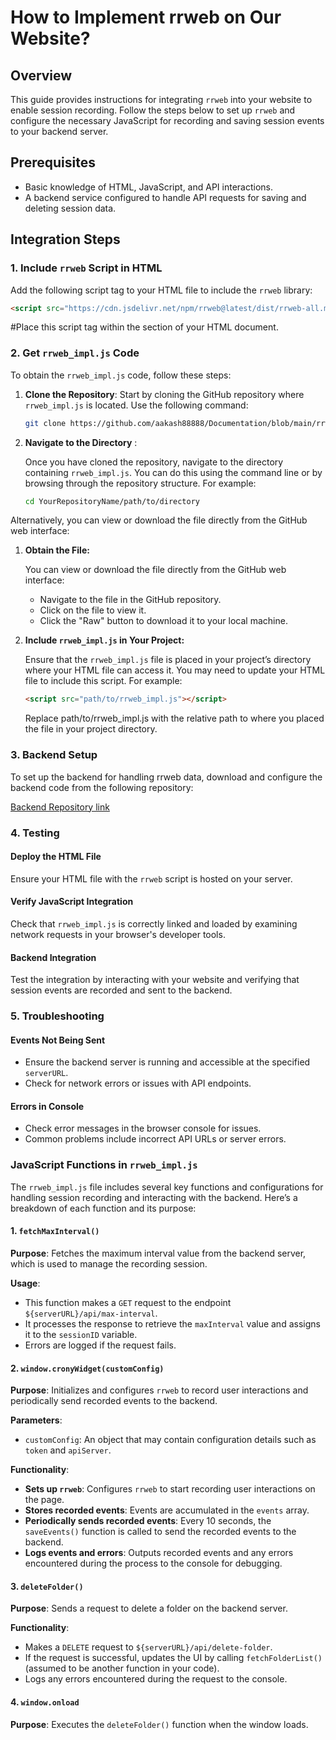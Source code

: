 # How to Implement rrweb on Our Website?

## Overview

This guide provides instructions for integrating `rrweb` into your website to enable session recording. Follow the steps below to set up `rrweb` and configure the necessary JavaScript for recording and saving session events to your backend server.

## Prerequisites

- Basic knowledge of HTML, JavaScript, and API interactions.
- A backend service configured to handle API requests for saving and deleting session data.

## Integration Steps

### 1. Include `rrweb` Script in HTML

Add the following script tag to your HTML file to include the `rrweb` library:

```html
<script src="https://cdn.jsdelivr.net/npm/rrweb@latest/dist/rrweb-all.min.js"></script>
```
#Place this script tag within the <head> section of your HTML document.

### 2. Get `rrweb_impl.js` Code

To obtain the `rrweb_impl.js` code, follow these steps:

1. **Clone the Repository**: Start by cloning the GitHub repository where `rrweb_impl.js` is located. Use the following command:

   ```bash
   git clone https://github.com/aakash88888/Documentation/blob/main/rrweb_impl.js
   ```
2. **Navigate to the Directory** : 

   Once you have cloned the repository, navigate to the directory containing `rrweb_impl.js`. You can do this using the command line or by browsing through the repository structure. For example:

   ```bash
   cd YourRepositoryName/path/to/directory
   ```
Alternatively, you can view or download the file directly from the GitHub web interface:

1. **Obtain the File:**

   You can view or download the file directly from the GitHub web interface:

   - Navigate to the file in the GitHub repository.
   - Click on the file to view it.
   - Click the "Raw" button to download it to your local machine.

2. **Include `rrweb_impl.js` in Your Project:**

   Ensure that the `rrweb_impl.js` file is placed in your project’s directory where your HTML file can access it. You may need to update your HTML file to include this script. For example:

   ```html
   <script src="path/to/rrweb_impl.js"></script>
   ```

   Replace path/to/rrweb_impl.js with the relative path to where you placed the file in your project directory.
### 3. Backend Setup

  To set up the backend for handling rrweb data, download and configure the backend code from the following repository:
    
  [Backend Repository link](https://github.com/aakash88888/CloudExpress_Backend)

### 4. Testing

#### Deploy the HTML File

Ensure your HTML file with the `rrweb` script is hosted on your server.

#### Verify JavaScript Integration

Check that `rrweb_impl.js` is correctly linked and loaded by examining network requests in your browser's developer tools.

#### Backend Integration

Test the integration by interacting with your website and verifying that session events are recorded and sent to the backend.

### 5. Troubleshooting

#### Events Not Being Sent

- Ensure the backend server is running and accessible at the specified `serverURL`.
- Check for network errors or issues with API endpoints.

#### Errors in Console

- Check error messages in the browser console for issues.
- Common problems include incorrect API URLs or server errors.


### JavaScript Functions in `rrweb_impl.js`

The `rrweb_impl.js` file includes several key functions and configurations for handling session recording and interacting with the backend. Here’s a breakdown of each function and its purpose:

#### 1. `fetchMaxInterval()`

**Purpose**: Fetches the maximum interval value from the backend server, which is used to manage the recording session.

**Usage**:
- This function makes a `GET` request to the endpoint `${serverURL}/api/max-interval`.
- It processes the response to retrieve the `maxInterval` value and assigns it to the `sessionID` variable.
- Errors are logged if the request fails.

#### 2. `window.cronyWidget(customConfig)`

**Purpose**: Initializes and configures `rrweb` to record user interactions and periodically send recorded events to the backend.

**Parameters**:
- `customConfig`: An object that may contain configuration details such as `token` and `apiServer`. 

**Functionality**:
- **Sets up `rrweb`**: Configures `rrweb` to start recording user interactions on the page.
- **Stores recorded events**: Events are accumulated in the `events` array.
- **Periodically sends recorded events**: Every 10 seconds, the `saveEvents()` function is called to send the recorded events to the backend.
- **Logs events and errors**: Outputs recorded events and any errors encountered during the process to the console for debugging.

#### 3. `deleteFolder()`

**Purpose**: Sends a request to delete a folder on the backend server.

**Functionality**:
- Makes a `DELETE` request to `${serverURL}/api/delete-folder`.
- If the request is successful, updates the UI by calling `fetchFolderList()` (assumed to be another function in your code).
- Logs any errors encountered during the request to the console.

#### 4. `window.onload`

**Purpose**: Executes the `deleteFolder()` function when the window loads.





